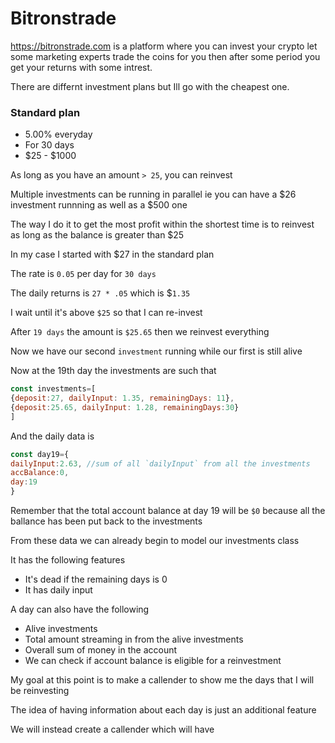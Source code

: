 # Bitronstrade
https://bitronstrade.com is a platform where you can invest your crypto let some marketing experts trade the coins for you then after some period you get
your returns with some intrest.

There are differnt investment plans but Ill go with the cheapest one.

### Standard plan
* 5.00% everyday
* For 30 days
* $25 - $1000

As long as you have an amount ` > 25 `, you can reinvest

Multiple investments can be running in parallel ie you can have a $26 investment runnning as well as a $500 one

The way I do it to get the most profit within the shortest time is to reinvest as long as the balance is greater than $25

In my case I started with $27 in the standard plan

The rate is `0.05` per day for `30 days`

The daily returns is `27 * .05` which is $`1.35`

I wait until it's above `$25` so that I can re-invest

After `19 days` the amount is `$25.65` then we reinvest everything

Now we have our second `investment` running while our first is still alive

Now at the 19th day the investments are such that
```js
const investments=[
{deposit:27, dailyInput: 1.35, remainingDays: 11},
{deposit:25.65, dailyInput: 1.28, remainingDays:30}
]
```
And the daily data is
```js
const day19={
dailyInput:2.63, //sum of all `dailyInput` from all the investments 
accBalance:0,
day:19
}
```
Remember that the total account balance at day 19 will be `$0` because all the  ballance has been put back to the investments

From these data we can already begin to model our investments class

It has the following features
* It's dead if the remaining days is 0
* It has daily input

A day can also have the following
* Alive investments 
* Total amount streaming in from the alive investments
* Overall sum of money in the account
* We can check if account balance is eligible for a reinvestment

My goal at this point is to make a callender to show me the days that I will be reinvesting

The idea of having information about each day is just an additional feature

We will instead create a callender which will have
